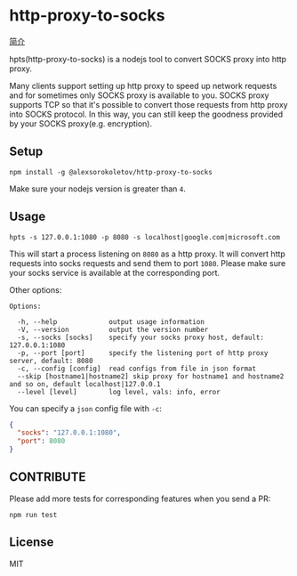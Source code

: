 # http-proxy-to-socks

[简介](https://github.com/oyyd/http-proxy-to-socks/blob/master/READMECN.md)

hpts(http-proxy-to-socks) is a nodejs tool to convert SOCKS proxy into http proxy.

Many clients support setting up http proxy to speed up network requests and for sometimes only SOCKS proxy is available to you. SOCKS proxy supports TCP so that it's possible to convert those requests from http proxy into SOCKS protocol. In this way, you can still keep the goodness provided by your SOCKS proxy(e.g. encryption).

## Setup

```
npm install -g @alexsorokoletov/http-proxy-to-socks
```

Make sure your nodejs version is greater than `4`.

## Usage

```
hpts -s 127.0.0.1:1080 -p 8080 -s localhost|google.com|microsoft.com
```

This will start a process listening on `8080` as a http proxy. It will convert http requests into socks requests and send them to port `1080`. Please make sure your socks service is available at the corresponding port.

Other options:

```
Options:

  -h, --help             output usage information
  -V, --version          output the version number
  -s, --socks [socks]    specify your socks proxy host, default: 127.0.0.1:1080
  -p, --port [port]      specify the listening port of http proxy server, default: 8080
  -c, --config [config]  read configs from file in json format
  --skip [hostname1|hostname2] skip proxy for hostname1 and hostname2 and so on, default localhost|127.0.0.1
  --level [level]        log level, vals: info, error
```

You can specify a `json` config file with `-c`:

```json
{
  "socks": "127.0.0.1:1080",
  "port": 8080
}
```

## CONTRIBUTE

Please add more tests for corresponding features when you send a PR:

```
npm run test
```

## License

MIT
